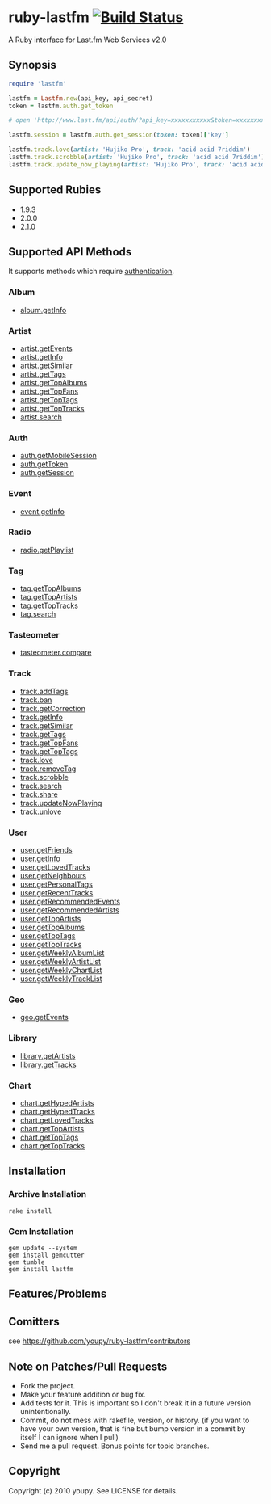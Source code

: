 # ruby-lastfm [![Build Status](https://secure.travis-ci.org/youpy/ruby-lastfm.png?branch=master)](http://travis-ci.org/youpy/ruby-lastfm)

A Ruby interface for Last.fm Web Services v2.0

## Synopsis

```ruby
require 'lastfm'

lastfm = Lastfm.new(api_key, api_secret)
token = lastfm.auth.get_token

# open 'http://www.last.fm/api/auth/?api_key=xxxxxxxxxxx&token=xxxxxxxx' and grant the application

lastfm.session = lastfm.auth.get_session(token: token)['key']

lastfm.track.love(artist: 'Hujiko Pro', track: 'acid acid 7riddim')
lastfm.track.scrobble(artist: 'Hujiko Pro', track: 'acid acid 7riddim')
lastfm.track.update_now_playing(artist: 'Hujiko Pro', track: 'acid acid 7riddim')
```

## Supported Rubies

* 1.9.3
* 2.0.0
* 2.1.0

## Supported API Methods

It supports methods which require [authentication](http://www.last.fm/api/authentication).

### Album

* [album.getInfo](http://www.last.fm/api/show?service=290)

### Artist

* [artist.getEvents](http://www.last.fm/api/show?service=117)
* [artist.getInfo](http://www.last.fm/api/show?service=267)
* [artist.getSimilar](http://www.last.fm/api/show?service=267)
* [artist.getTags](http://www.last.fm/api/show?service=267)
* [artist.getTopAlbums](http://www.last.fm/api/show/artist.getTopAlbums)
* [artist.getTopFans](http://www.last.fm/api/show/artist.getTopFans)
* [artist.getTopTags](http://www.last.fm/api/show/artist.getTopTags)
* [artist.getTopTracks](http://www.last.fm/api/show/artist.getTopTracks)
* [artist.search](http://www.last.fm/api/show/artist.search)

### Auth

* [auth.getMobileSession](http://www.last.fm/api/show?service=266)
* [auth.getToken](http://www.last.fm/api/show?service=265)
* [auth.getSession](http://www.last.fm/api/show?service=125)

### Event

* [event.getInfo](http://www.last.fm/api/show/event.getInfo)

### Radio

* [radio.getPlaylist](http://www.last.fm/api/show/radio.getPlaylist)

### Tag

* [tag.getTopAlbums](http://www.last.fm/api/show/tag.getTopAlbums)
* [tag.getTopArtists](http://www.last.fm/api/show/tag.getTopArtists)
* [tag.getTopTracks](http://www.last.fm/api/show/tag.getTopTracks)
* [tag.search](http://www.last.fm/api/show/tag.search)

### Tasteometer

* [tasteometer.compare](http://www.last.fm/api/show/tasteometer.compare)

### Track

* [track.addTags](http://www.last.fm/api/show?service=304)
* [track.ban](http://www.last.fm/api/show?service=261)
* [track.getCorrection](http://www.last.fm/api/show?service=447)
* [track.getInfo](http://www.last.fm/api/show?service=356)
* [track.getSimilar](http://www.last.fm/api/show?service=319)
* [track.getTags](http://www.last.fm/api/show?service=320)
* [track.getTopFans](http://www.last.fm/api/show?service=312)
* [track.getTopTags](http://www.last.fm/api/show?service=289)
* [track.love](http://www.last.fm/api/show?service=260)
* [track.removeTag](http://www.last.fm/api/show?service=316)
* [track.scrobble](http://www.last.fm/api/show?service=443)
* [track.search](http://www.last.fm/api/show?service=286)
* [track.share](http://www.last.fm/api/show?service=305)
* [track.updateNowPlaying](http://www.last.fm/api/show?service=454)
* [track.unlove](http://www.last.fm/api/show/track.unlove)

### User

* [user.getFriends](http://www.last.fm/api/show?service=263)
* [user.getInfo](http://www.last.fm/api/show?service=344)
* [user.getLovedTracks](http://www.last.fm/api/show/user.getLovedTracks)
* [user.getNeighbours](http://www.last.fm/api/show?service=264)
* [user.getPersonalTags](http://www.last.fm/api/show/user.getPersonalTags)
* [user.getRecentTracks](http://www.last.fm/api/show?service=278)
* [user.getRecommendedEvents](http://www.last.fm/api/show/user.getRecommendedEvents)
* [user.getRecommendedArtists](http://www.last.fm/api/show/user.getRecommendedArtists)
* [user.getTopArtists](http://www.last.fm/api/show/user.getTopArtists)
* [user.getTopAlbums](http://www.last.fm/api/show/user.getTopAlbums)
* [user.getTopTags](http://www.last.fm/api/show/user.getTopTags)
* [user.getTopTracks](http://www.last.fm/api/show/user.getTopTracks)
* [user.getWeeklyAlbumList](http://www.last.fm/api/show/user.getWeeklyAlbumChart)
* [user.getWeeklyArtistList](http://www.last.fm/api/show/user.getWeeklyArtistChart)
* [user.getWeeklyChartList](http://www.last.fm/api/show/group.getWeeklyChartList)
* [user.getWeeklyTrackList](http://www.last.fm/api/show/user.getWeeklyTrackChart)

### Geo

* [geo.getEvents](http://www.last.fm/api/show?service#270)

### Library

* [library.getArtists](http://www.last.fm/api/show?service#322)
* [library.getTracks](http://www.last.fm/api/show/library.getTracks)

### Chart

* [chart.getHypedArtists](http://www.last.fm/api/show/chart.getHypedArtists)
* [chart.getHypedTracks](http://www.last.fm/api/show/chart.getHypedTracks)
* [chart.getLovedTracks](http://www.last.fm/api/show/chart.getLovedTracks)
* [chart.getTopArtists](http://www.last.fm/api/show/chart.getTopArtists)
* [chart.getTopTags](http://www.last.fm/api/show/chart.getTopTags)
* [chart.getTopTracks](http://www.last.fm/api/show/chart.getTopTracks)

## Installation

### Archive Installation

```
rake install
```

### Gem Installation

```
gem update --system
gem install gemcutter
gem tumble
gem install lastfm
```

## Features/Problems

## Comitters

see https://github.com/youpy/ruby-lastfm/contributors 

## Note on Patches/Pull Requests

* Fork the project.
* Make your feature addition or bug fix.
* Add tests for it. This is important so I don't break it in a
  future version unintentionally.
* Commit, do not mess with rakefile, version, or history.
  (if you want to have your own version, that is fine but bump version in a commit by itself I can ignore when I pull)
* Send me a pull request. Bonus points for topic branches.

## Copyright

Copyright (c) 2010 youpy. See LICENSE for details.
